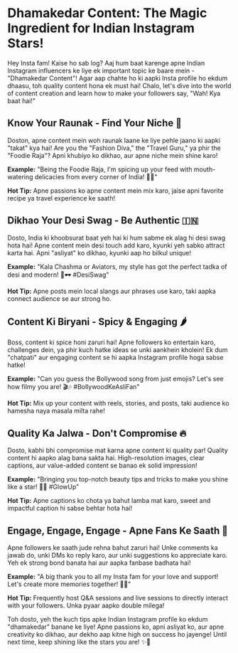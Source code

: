# Dhamakedar Content: The Magic Ingredient for Indian Instagram Stars!

Hey Insta fam! Kaise ho sab log? Aaj hum baat karenge apne Indian Instagram influencers ke liye ek important topic ke baare mein - "Dhamakedar Content"! Agar aap chahte ho ki aapki Insta profile ho ekdum dhaasu, toh quality content hona ek must hai! Chalo, let's dive into the world of content creation and learn how to make your followers say, "Wah! Kya baat hai!"

## Know Your Raunak - Find Your Niche 🌟

Doston, apne content mein woh raunak laane ke liye pehle jaano ki aapki "takat" kya hai! Are you the "Fashion Diva," the "Travel Guru," ya phir the "Foodie Raja"? Apni khubiyo ko dikhao, aur apne niche mein shine karo!

**Example:** "Being the Foodie Raja, I'm spicing up your feed with mouth-watering delicacies from every corner of India! 🍲🔥"

**Hot Tip:** Apne passions ko apne content mein mix karo, jaise apni favorite recipe ya travel experience ke saath!

## Dikhao Your Desi Swag - Be Authentic 🇮🇳

Dosto, India ki khoobsurat baat yeh hai ki hum sabme ek alag hi desi swag hota hai! Apne content mein desi touch add karo, kyunki yeh sabko attract karta hai. Apni "asliyat" ko dikhao, kyunki aap ho bilkul unique!

**Example:** "Kala Chashma or Aviators, my style has got the perfect tadka of desi and modern! 💃🕶️ #DesiSwag"

**Hot Tip:** Apne posts mein local slangs aur phrases use karo, taki aapka connect audience se aur strong ho.

## Content Ki Biryani - Spicy & Engaging 🌶️

Boss, content ki spice honi zaruri hai! Apne followers ko entertain karo, challenges dein, ya phir kuch hatke ideas se unki aankhein kholein! Ek dum "chatpati" aur engaging content se hi aapka Instagram profile hoga sabse hatke!

**Example:** "Can you guess the Bollywood song from just emojis? Let's see how filmy you are! 🎬🎶 #BollywoodKeAsliFan"

**Hot Tip:** Mix up your content with reels, stories, and posts, taki audience ko hamesha naya masala milta rahe!

## Quality Ka Jalwa - Don't Compromise 🔥

Dosto, kabhi bhi compromise mat karna apne content ki quality par! Quality content hi aapko alag bana sakta hai. High-resolution images, clear captions, aur value-added content se banao ek solid impression!

**Example:** "Bringing you top-notch beauty tips and tricks to make you shine like a star! 💫✨ #GlowUp"

**Hot Tip:** Apne captions ko chota ya bahut lamba mat karo, sweet and impactful caption hi sabse behtar hota hai!

## Engage, Engage, Engage - Apne Fans Ke Saath 🤝

Apne followers ke saath jude rehna bahut zaruri hai! Unke comments ka jawab do, unki DMs ko reply karo, aur unki suggestions ko appreciate karo. Yeh ek strong bond banata hai aur aapka fanbase badhata hai!

**Example:** "A big thank you to all my Insta fam for your love and support! Let's create more memories together! 🤗💕"

**Hot Tip:** Frequently host Q&A sessions and live sessions to directly interact with your followers. Unka pyaar aapko double milega!

Toh dosto, yeh the kuch tips apke Indian Instagram profile ko ekdum "dhamakedar" banane ke liye! Apne passions ko, apni asliyat ko, aur apne creativity ko dikhao, aur dekho aap kitne high on success ho jayenge! Until next time, keep shining like the stars you are! ✨🌟
